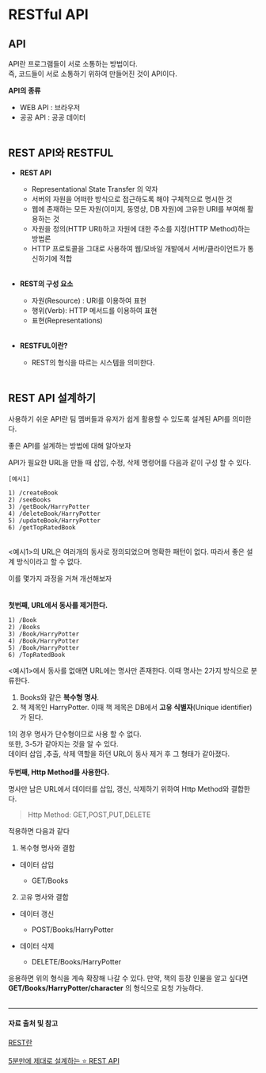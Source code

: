 # RESTful API

## API
API란 프로그램들이 서로 소통하는 방법이다.<br>즉, 코드들이 서로 소통하기 위하여 만들어진 것이 API이다.

**API의 종류**
  - WEB API : 브라우저
  - 공공 API : 공공 데이터
<br><br>
## REST API와 RESTFUL
- **REST API**
  - Representational State Transfer 의 약자
  - 서버의 자원을 어떠한 방식으로 접근하도록 해야 구체적으로 명시한 것
  - 웹에 존재하는 모든 자원(이미지, 동영상, DB 자원)에 고유한 URI를 부여해 활용하는 것
  - 자원을 정의(HTTP URI)하고 자원에 대한 주소를 지정(HTTP Method)하는 방법론
  - HTTP 프로토콜을 그대로 사용하여 웹/모바일 개발에서 서버/클라이언트가 통신하기에 적합  <br><br>

- **REST의 구성 요소**
  - 자원(Resource) : URI를 이용하여 표현
  - 행위(Verb): HTTP 메서드를 이용하여 표현
  - 표현(Representations)<br><br>
  

- **RESTFUL이란?**
  - REST의 형식을 따르는 시스템을 의미한다.<br><br>

## REST API 설계하기
사용하기 쉬운 API란 팀 멤버들과 유저가 쉽게 활용할 수 있도록 설계된 API를 의미한다.

좋은 API를 설계하는 방법에 대해 알아보자

API가 필요한 URL을 만들 때 삽입, 수정, 삭제 명령어를 다음과 같이 구성 할 수 있다.
```
[예시1]  

1) /createBook  
2) /seeBooks  
3) /getBook/HarryPotter  
4) /deleteBook/HarryPotter  
5) /updateBook/HarryPotter  
6) /getTopRatedBook
```
<br>
<예시1>의 URL은 여러개의 동사로 정의되었으며 명확한 패턴이 없다. 따라서 좋은 설계 방식이라고 할 수 없다.

이를 몇가지 과정을 거쳐 개선해보자  
<br><br>
**첫번째, URL에서 동사를 제거한다.**

```
1) /Book
2) /Books  
3) /Book/HarryPotter  
4) /Book/HarryPotter  
5) /Book/HarryPotter  
6) /TopRatedBook  
```
<예시1>에서 동사를 없애면 URL에는 명사만 존재한다.
이때 명사는 2가지 방식으로 분류한다.
 
1) Books와 같은 **복수형 명사**.
2) 책 제목인 HarryPotter. 이때 책 제목은 DB에서 **고유 식별자**(Unique identifier)가 된다.

1의 경우 명사가 단수형이므로 사용 할 수 없다.<br> 또한, 3-5가 같아지는 것을 알 수 있다. <br>데이터 삽입 ,추출, 삭제 역할을 하던 URL이 동사 제거 후
그 형태가 같아졌다.
<br><br>
**두번째, Http Method를 사용한다.**   

명사만 남은 URL에서 데이터를 삽입, 갱신, 삭제하기 위하여 Http Method와 결합한다.  

> Http Method: GET,POST,PUT,DELETE

적용하면 다음과 같다  
 
1) 복수형 명사와 결합
- 데이터 삽입  

    - GET/Books

2) 고유 명사와 결합

- 데이터 갱신
  - POST/Books/HarryPotter

- 데이터 삭제
  - DELETE/Books/HarryPotter

응용하면 위의 형식을 계속 확장해 나갈 수 있다. 만약, 책의 등장 인물을 알고 싶다면 **GET/Books/HarryPotter/character** 의 형식으로 요청 가능하다.
<br><br>

---
#### 자료 출처 및 참고<br>
[REST란](https://hckcksrl.medium.com/rest%EB%9E%80-c602c3324196)<br><br>
[5분만에 제대로 설계하는 ⭐️ REST API](https://www.youtube.com/watch?v=4DxHX95Lq2U)<br><br>

